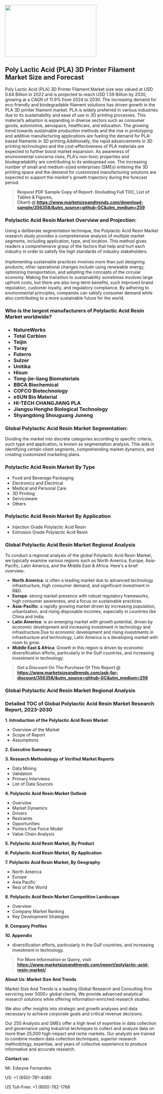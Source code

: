 <p><img class="alignnone size-medium wp-image-20088" src="https://ffe5etoiles.com/wp-content/uploads/2024/12/MST1-300x171.png" alt="" width="300" height="171" /></p><h2>Poly Lactic Acid (PLA) 3D Printer Filament Market Size and Forecast</h2><p>Poly Lactic Acid (PLA) 3D Printer Filament Market size was valued at USD 0.64 Billion in 2022 and is projected to reach USD 1.59 Billion by 2030, growing at a CAGR of 11.9% from 2024 to 2030. The increasing demand for eco-friendly and biodegradable filament solutions has driven growth in the PLA 3D printer filament market. PLA is widely preferred in various industries due to its sustainability and ease of use in 3D printing processes. This material’s adoption is expanding in diverse sectors such as consumer goods, automotive, aerospace, healthcare, and education. The growing trend towards sustainable production methods and the rise in prototyping and additive manufacturing applications are fueling the demand for PLA-based filaments in 3D printing.Additionally, the rapid advancements in 3D printing technologies and the cost-effectiveness of PLA materials are expected to further boost market expansion. As awareness of environmental concerns rises, PLA's non-toxic properties and biodegradability are contributing to its widespread use. The increasing number of small and medium-sized enterprises (SMEs) entering the 3D printing space and the demand for customized manufacturing solutions are expected to support the market's growth trajectory during the forecast period.</p></p><blockquote id="" class=""><strong>Request PDF Sample Copy of Report: (Including Full TOC, List of Tables &amp; Figures, Chart)&nbsp;@&nbsp;<strong><a href="https://www.marketsizeandtrends.com/download-sample/356358/&utm_source=github-GC&utm_medium=259" target="_blank">https://www.marketsizeandtrends.com/download-sample/356358/&utm_source=github-GC&utm_medium=259</a></strong></strong></blockquote><h3 id="" class="">Polylactic Acid Resin Market&nbsp;Overview and Projection:</h3><p id="" class="">Using a deliberate segmentation technique, the Polylactic Acid Resin Market research study provides a comprehensive analysis of multiple market segments, including application, type, and location. This method gives readers a comprehensive grasp of the factors that help and hurt each industry in order to satisfy the high standards of industry stakeholders. <br /> <br />Implementing sustainable practices involves more than just designing products; other operational changes include using renewable energy, optimizing transportation, and adopting the concepts of the circular economy. Making the transition to sustainability sometimes involves large upfront costs, but there are also long-term benefits, such improved brand reputation, customer loyalty, and regulatory compliance. By adhering to environmental principles, companies can satisfy consumer demand while also contributing to a more sustainable future for the world.</p><h3 id="" class="">Who is the largest manufacturers of&nbsp;Polylactic Acid Resin Market worldwide?</h3><h3 class=""><p><ul><li>NatureWorks </li><li> Total Corbion </li><li> Teijin </li><li> Toray </li><li> Futerro </li><li> Sulzer </li><li> Unitika </li><li> Hisun </li><li> Tong-jie-liang Biomaterials </li><li> BBCA Biochemical </li><li> COFCO Biotechnology </li><li> eSUN Bio Material </li><li> HI-TECH CHANGJIANG PLA </li><li> Jiangsu Honghe Biological Technology </li><li> Shyangdong Shouguang Juneng</li></ul></p></h3><h3 id="" class="">Global&nbsp;Polylactic Acid Resin Market Segmentation:</h3><p id="" class="">Dividing the market into discrete categories according to specific criteria, such type and application, is known as segmentation analysis. This aids in identifying certain client segments, comprehending market dynamics, and creating customized marketing plans.</p><h3 id="" class="">Polylactic Acid Resin Market&nbsp;By Type</h3><p><p><ul><li>Food and Beverage Packaging</li><li> Electronics and Electrical</li><li> Medical and Personal Care</li><li> 3D Printing</li><li> Serviceware</li><li> Others</p></li></ul></p></p><h3 id="" class="">Polylactic Acid Resin Market&nbsp;By Application</h3><p class=""><p><ul><li>Injection Grade Polylactic Acid Resin</li><li> Extrusion Grade Polylactic Acid Resin</li></ul></p></p><h3 id="" class="">Global Polylactic Acid Resin Market Regional Analysis</h3><p id="" class="">To conduct a regional analysis of the global Polylactic Acid Resin Market, we typically examine various regions such as North America, Europe, Asia-Pacific, Latin America, and the Middle East &amp; Africa. Here's a brief overview:</p><ul><li><strong>North America</strong>: is often a leading market due to advanced technology infrastructure, high consumer demand, and significant investment in R&amp;D.</li><li><strong>Europe</strong>: strong market presence with robust regulatory frameworks, high consumer awareness, and a focus on sustainable practices.</li><li><strong>Asia-Pacific</strong>: a rapidly growing market driven by increasing population, urbanization, and rising disposable incomes, especially in countries like China and India.</li><li><strong>Latin America</strong>: is an emerging market with growth potential, driven by economic development and increasing investment in technology and infrastructure.Due to economic development and rising investments in infrastructure and technology, Latin America is a developing market with room to grow.</li><li><strong>Middle East &amp; Africa</strong>: Growth in this region is driven by economic diversification efforts, particularly in the Gulf countries, and increasing investment in technology.</li></ul><blockquote id="" class=""><strong>Get a Discount On The Purchase Of This Report @ <strong><a href="https://www.marketsizeandtrends.com/ask-for-discount/356358/&utm_source=github-GC&utm_medium=259" target="_blank">https://www.marketsizeandtrends.com/ask-for-discount/356358/&utm_source=github-GC&utm_medium=259</a></strong></strong></blockquote><h3 id="" class="">Global Polylactic Acid Resin Market Regional Analysis</h3><h3 id="" class="">Detailed TOC of Global Polylactic Acid Resin Market Research Report, 2023-2030</h3><p id="" class=""><strong>1. Introduction of the Polylactic Acid Resin Market</strong></p><ul><li>Overview of the Market</li><li>Scope of Report</li><li>Assumptions</li></ul><p id="" class=""><strong>2. Executive Summary</strong></p><p id="" class=""><strong>3. Research Methodology of Verified Market Reports</strong></p><ul><li>Data Mining</li><li>Validation</li><li>Primary Interviews</li><li>List of Data Sources</li></ul><p id="" class=""><strong>4. Polylactic Acid Resin Market Outlook</strong></p><ul><li>Overview</li><li>Market Dynamics</li><li>Drivers</li><li>Restraints</li><li>Opportunities</li><li>Porters Five Force Model</li><li>Value Chain Analysis</li></ul><p id="" class=""><strong>5. Polylactic Acid Resin Market, By Product</strong></p><p id="" class=""><strong>6. Polylactic Acid Resin Market, By Application</strong></p><p id="" class=""><strong>7. Polylactic Acid Resin Market, By Geography</strong></p><ul><li>North America</li><li>Europe</li><li>Asia Pacific</li><li>Rest of the World</li></ul><p id="" class=""><strong>8. Polylactic Acid Resin Market Competitive Landscape</strong></p><ul><li>Overview</li><li>Company Market Ranking</li><li>Key Development Strategies</li></ul><p id="" class=""><strong>9. Company Profiles</strong></p><p id="" class=""><strong>10. Appendix</strong></p><ul><li>diversification efforts, particularly in the Gulf countries, and increasing investment in technology.</li></ul><blockquote id="" class=""><strong>For More Information or Query, visit <strong><strong><a href="https://www.marketsizeandtrends.com/report/polylactic-acid-resin-market/" target="_blank">https://www.marketsizeandtrends.com/report/polylactic-acid-resin-market/</a></strong></strong></strong></blockquote><p id="" class=""><strong>About Us: Market Size And Trends</strong></p><p id="" class="">Market Size And Trends is a leading Global Research and Consulting firm servicing over 5000+ global clients. We provide advanced analytical research solutions while offering information-enriched research studies.</p><p id="" class="">We also offer insights into strategic and growth analyses and data necessary to achieve corporate goals and critical revenue decisions.</p><p id="" class="">Our 250 Analysts and SMEs offer a high level of expertise in data collection and governance using industrial techniques to collect and analyze data on more than 25,000 high-impact and niche markets. Our analysts are trained to combine modern data collection techniques, superior research methodology, expertise, and years of collective experience to produce informative and accurate research.</p><p id="" class=""><strong>Contact us:</strong></p><p id="" class="">Mr. Edwyne Fernandes</p><p id="" class="">US: +1 (650)-781-4080</p><p id="" class="">US Toll-Free: +1 (800)-782-1768</p>
